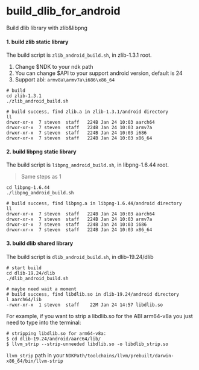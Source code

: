 # build_dlib_for_android
Build dlib library with zlib&amp;libpng

#### 1. build zlib static library
The build script is `zlib_android_build.sh`, in zlib-1.3.1 root.
1. Change $NDK to your ndk path
2. You can change $API to your support android version, default is 24
3. Support abi: `armv8a\armv7a\i686\x86_64`
```shell
# build
cd zlib-1.3.1
./zlib_android_build.sh

# build success, find zlib.a in zlib-1.3.1/android directory
ll
drwxr-xr-x  7 steven  staff   224B Jan 24 10:03 aarch64
drwxr-xr-x  7 steven  staff   224B Jan 24 10:03 armv7a
drwxr-xr-x  7 steven  staff   224B Jan 24 10:03 i686
drwxr-xr-x  7 steven  staff   224B Jan 24 10:03 x86_64
```

#### 2. build libpng static library
The build script is `libpng_android_build.sh`, in libpng-1.6.44  root.
> Same steps as 1
```
cd libpng-1.6.44 
./libpng_android_build.sh

# build success, find libpng.a in libpng-1.6.44/android directory
ll
drwxr-xr-x  7 steven  staff   224B Jan 24 10:03 aarch64
drwxr-xr-x  7 steven  staff   224B Jan 24 10:03 armv7a
drwxr-xr-x  7 steven  staff   224B Jan 24 10:03 i686
drwxr-xr-x  7 steven  staff   224B Jan 24 10:03 x86_64
```

#### 3. build dlib shared library
The build script is `dlib_android_build.sh`, in dlib-19.24/dlib
```shell
# start build
cd dlib-19.24/dlib
./dlib_android_build.sh 

# maybe need wait a moment
# build success, find libdlib.so in dlib-19.24/android directory
l aarch64/lib
-rwxr-xr-x  1 steven  staff    22M Jan 24 14:57 libdlib.so
```

For example, if you want to strip a libdlib.so for the ABI arm64-v8a you just need to type into the terminal:
```
# stripping libdlib.so for arm64-v8a:
$ cd dlib-19.24/android/aarc64/lib/
$ llvm_strip --strip-unneeded libdlib.so -o libdlib_strip.so
```
`llvm_strip` path in your `NDKPath/toolchains/llvm/prebuilt/darwin-x86_64/bin/llvm-strip`